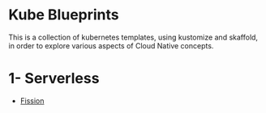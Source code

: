 # Kube Blueprints
This is a collection of kubernetes templates, using kustomize and skaffold, in order to explore various aspects of Cloud Native concepts.

# 1- Serverless
- [Fission](./Serverless/services/fission/)